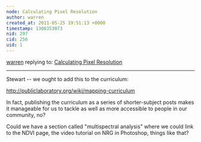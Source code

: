 ```yaml
---
node: Calculating Pixel Resolution
author: warren
created_at: 2011-05-25 19:51:13 +0000
timestamp: 1306353073
nid: 297
cid: 256
uid: 1
---
```




[warren](../profile/warren) replying to: [Calculating Pixel Resolution](../notes/gonzoearth/5-25-2011/calculating-pixel-resolution)

----
Stewart -- we ought to add this to the curriculum:

http://publiclaboratory.org/wiki/mapping-curriculum

In fact, publishing the curriculum as a series of shorter-subject posts makes it manageable for us to tackle as well as more accessible to people in our community, no?

Could we have a section called "multispectral analysis" where we could link to the NDVI page, the video tutorial on NRG in Photoshop, things like that?